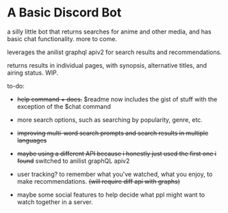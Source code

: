# A Basic Discord Bot

a silly little bot that returns searches for anime and other media, and has basic chat functionality. more to come. 

leverages the anilist graphql apiv2 for search results and recommendations.


returns results in individual pages, with synopsis, alternative titles, and airing status. WIP. 




to-do: 

- ~~help command + docs.~~ $readme now includes the gist of stuff with the exception of the $chat command

- more search options, such as searching by popularity, genre, etc.

- ~~improving multi-word search prompts and search results in multiple languages~~

- ~~maybe using a different API because i honestly just used the first one i found~~ switched to anilist graphQL apiv2

- user tracking? to remember what you've watched, what you enjoy, to make recommendations. ~~(will require diff api with graphs)~~

- maybe some social features to help decide what ppl might want to watch together in a server. 
